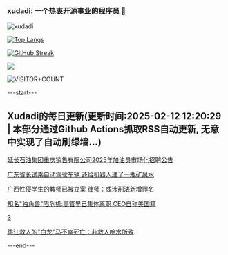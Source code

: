 ### xudadi: 一个热衷开源事业的程序员 👋

![xudadi](https://github-readme-stats-git-masterorgs-github-readme-stats-team.vercel.app/api?username=xudadi)

[![Top Langs](https://github-readme-stats.vercel.app/api/top-langs/?username=xudadi)](https://github.com/anuraghazra/github-readme-stats)

[![GitHub Streak](https://streak-stats.demolab.com?user=xudadi&locale=zh_Hans)](https://git.io/streak-stats)

![](https://raw.githubusercontent.com/xudadi/xudadi/main/assets/github-contribution-grid-snake.svg)

![VISITOR+COUNT](https://komarev.com/ghpvc/?username=xudadi&label=VISITOR+COUNT)


---start---

## Xudadi的每日更新(更新时间:2025-02-12 12:20:29 | 本部分通过Github Actions抓取RSS自动更新, 无意中实现了自动刷绿墙...)

[延长石油集团重庆销售有限公司2025年加油员市场化招聘公告](https://www.gongkaoleida.com/article/2285064)

[广东省长试乘自动驾驶车辆 还给机器人递了一瓶矿泉水](https://m.163.com/news/article/JO6CIJB2051482MP.html)

[广西性侵学生的教师已被立案 律师：或涉刑法新增罪名](https://m.163.com/news/article/JO68JFKJ0514R9P4.html)

[知名"独角兽"陷危机:高管早已集体离职 CEO自称美国籍](https://m.163.com/news/article/JO5CRMPQ00019B3E.html)

[3](https://m.163.com/touch/news/sub/domestic)

[跳江救人的"白龙"马不幸死亡：非救人呛水所致](https://m.163.com/news/article/JO5B1U1Q0001899O.html)

---end---
